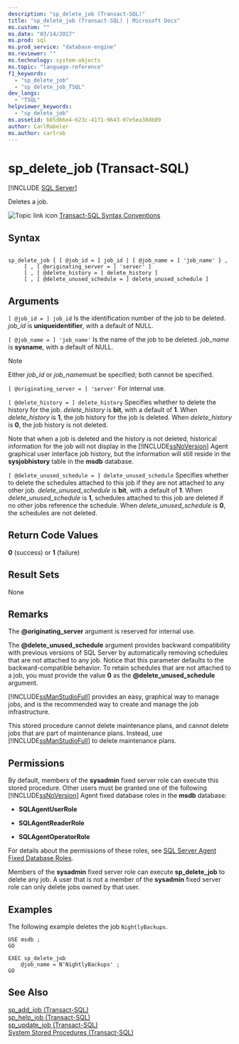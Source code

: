 ```yaml
---
description: "sp_delete_job (Transact-SQL)"
title: "sp_delete_job (Transact-SQL) | Microsoft Docs"
ms.custom: ""
ms.date: "03/14/2017"
ms.prod: sql
ms.prod_service: "database-engine"
ms.reviewer: ""
ms.technology: system-objects
ms.topic: "language-reference"
f1_keywords: 
  - "sp_delete_job"
  - "sp_delete_job_TSQL"
dev_langs: 
  - "TSQL"
helpviewer_keywords: 
  - "sp_delete_job"
ms.assetid: b85db6e4-623c-41f1-9643-07e5ea38db09
author: CarlRabeler
ms.author: carlrab
---
```

# sp_delete_job (Transact-SQL)
[!INCLUDE [SQL Server](../../includes/applies-to-version/sqlserver.md)]

  Deletes a job.  
  
 ![Topic link icon](../../database-engine/configure-windows/media/topic-link.gif "Topic link icon") [Transact-SQL Syntax Conventions](../../t-sql/language-elements/transact-sql-syntax-conventions-transact-sql.md)  
  
## Syntax  
  
```  
  
sp_delete_job { [ @job_id = ] job_id | [ @job_name = ] 'job_name' } ,  
     [ , [ @originating_server = ] 'server' ]   
     [ , [ @delete_history = ] delete_history ]  
     [ , [ @delete_unused_schedule = ] delete_unused_schedule ]  
```  
  
## Arguments  
`[ @job_id = ] job_id`
 Is the identification number of the job to be deleted. *job_id* is **uniqueidentifier**, with a default of NULL.  
  
`[ @job_name = ] 'job_name'`
 Is the name of the job to be deleted. *job_name* is **sysname**, with a default of NULL.  
  
> [!NOTE]  
>  Either *job_id* or *job_name*must be specified; both cannot be specified.  
  
`[ @originating_server = ] 'server'`
 For internal use.  
  
`[ @delete_history = ] delete_history`
 Specifies whether to delete the history for the job. *delete_history* is **bit**, with a default of **1**. When *delete_history* is **1**, the job history for the job is deleted. When *delete_history* is **0**, the job history is not deleted.  
  
 Note that when a job is deleted and the history is not deleted, historical information for the job will not display in the [!INCLUDE[ssNoVersion](../../includes/ssnoversion-md.md)] Agent graphical user interface job history, but the information will still reside in the **sysjobhistory** table in the **msdb** database.  
  
`[ @delete_unused_schedule = ] delete_unused_schedule`
 Specifies whether to delete the schedules attached to this job if they are not attached to any other job. *delete_unused_schedule* is **bit**, with a default of **1**. When *delete_unused_schedule* is **1**, schedules attached to this job are deleted if no other jobs reference the schedule. When *delete_unused_schedule* is **0**, the schedules are not deleted.  
  
## Return Code Values  
 **0** (success) or **1** (failure)  
  
## Result Sets  
 None  
  
## Remarks  
 The **\@originating_server** argument is reserved for internal use.  
  
 The **\@delete_unused_schedule** argument provides backward compatibility with previous versions of SQL Server by automatically removing schedules that are not attached to any job. Notice that this parameter defaults to the backward-compatible behavior. To retain schedules that are not attached to a job, you must provide the value **0** as the **\@delete_unused_schedule** argument.  
  
 [!INCLUDE[ssManStudioFull](../../includes/ssmanstudiofull-md.md)] provides an easy, graphical way to manage jobs, and is the recommended way to create and manage the job infrastructure.  
  
 This stored procedure cannot delete maintenance plans, and cannot delete jobs that are part of maintenance plans. Instead, use [!INCLUDE[ssManStudioFull](../../includes/ssmanstudiofull-md.md)] to delete maintenance plans.  
  
## Permissions  
 By default, members of the **sysadmin** fixed server role can execute this stored procedure. Other users must be granted one of the following [!INCLUDE[ssNoVersion](../../includes/ssnoversion-md.md)] Agent fixed database roles in the **msdb** database:  
  
-   **SQLAgentUserRole**  
  
-   **SQLAgentReaderRole**  
  
-   **SQLAgentOperatorRole**  
  
 For details about the permissions of these roles, see [SQL Server Agent Fixed Database Roles](../../ssms/agent/sql-server-agent-fixed-database-roles.md).  
  
 Members of the **sysadmin** fixed server role can execute **sp_delete_job** to delete any job. A user that is not a member of the **sysadmin** fixed server role can only delete jobs owned by that user.  
  
## Examples  
 The following example deletes the job `NightlyBackups`.  
  
```  
USE msdb ;  
GO  
  
EXEC sp_delete_job  
    @job_name = N'NightlyBackups' ;  
GO  
```  
  
## See Also  
 [sp_add_job &#40;Transact-SQL&#41;](../../relational-databases/system-stored-procedures/sp-add-job-transact-sql.md)   
 [sp_help_job &#40;Transact-SQL&#41;](../../relational-databases/system-stored-procedures/sp-help-job-transact-sql.md)   
 [sp_update_job &#40;Transact-SQL&#41;](../../relational-databases/system-stored-procedures/sp-update-job-transact-sql.md)   
 [System Stored Procedures &#40;Transact-SQL&#41;](../../relational-databases/system-stored-procedures/system-stored-procedures-transact-sql.md)  
  
  
